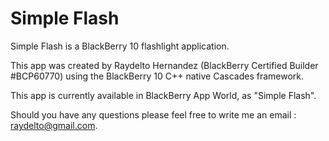 # Simple Flash

Simple Flash is a BlackBerry 10 flashlight application.

This app was created by Raydelto Hernandez (BlackBerry Certified Builder #BCP60770) using the BlackBerry 10 C++ native Cascades framework. 

This app is currently available in BlackBerry App World, as "Simple Flash".

Should you have any questions please feel free to write me an email : raydelto@gmail.com.
